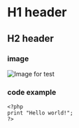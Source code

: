 # H1 header
## H2 header
### image
![Image for test](https://octodex.github.com/images/inspectocat.jpg)
### code example
```
<?php
print "Hello world!";
?>
```
